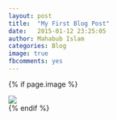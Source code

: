 ```yaml
---
layout: post
title:  "My First Blog Post"
date:   2015-01-12 23:25:05
author: Mahabub Islam
categories: Blog
image: true
fbcomments: yes
---
```



{% if page.image %}
<div class="post-img">
<img class="img-responsive img-post" src=" {{site.baseurl}}/public_html/img/tiger.jpeg "/>
</div>
{% endif %}



<!-- {% if page.fbcomments %}
    <hr/>
    <h4>Comments</h4>
    <div class="fb-comments" data-href="http://joshuacox.github.io{{ page.url }}" data-colorscheme="dark" data-num-posts="4" data-width="706"></div>
{% endif %} -->
